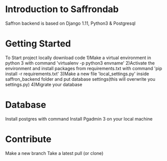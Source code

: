 # Introduction to Saffrondab
Saffron backend is based on Django 1.11, Python3 & Postgresql 

# Getting Started
To Start project locally download code 
1)Make a virtual environment in python 3 with command 'virtualenv -p python3 envname'
2)Activate the environment and install packages from requirements.txt with command 'pip install -r requirements.txt'
3)Make a new file 'local_settings.py' inside saffron_backend folder and put database settings(this will overwrite you settings.py)
4)Migrate your database 


# Database
Install postgres with command
Install Pgadmin 3 on your local machine 

# Contribute
Make a new branch 
Take a latest pull (or clone)

